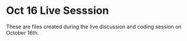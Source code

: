 # Oct 16 Live Sesssion

These are files created during the live discussion and coding session on October 16th.